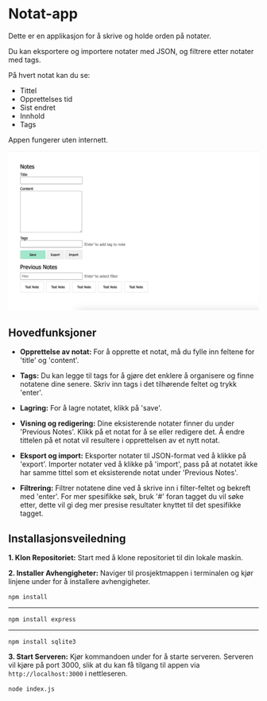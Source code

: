 # Notat-app

Dette er en applikasjon for å skrive og holde orden på notater.

Du kan eksportere og importere notater med JSON, og filtrere etter notater med tags.

På hvert notat kan du se:

- Tittel
- Opprettelses tid
- Sist endret
- Innhold
- Tags

Appen fungerer uten internett.

![Notat-app](assets/notat-app.jpg)

## Hovedfunksjoner

- **Opprettelse av notat:** For å opprette et notat, må du fylle inn feltene for 'title' og 'content'.

* **Tags:** Du kan legge til tags for å gjøre det enklere å organisere og finne notatene dine senere. Skriv inn tags i det tilhørende feltet og trykk 'enter'.

* **Lagring:** For å lagre notatet, klikk på 'save'.

* **Visning og redigering:** Dine eksisterende notater finner du under 'Previous Notes'. Klikk på et notat for å se eller redigere det. Å endre tittelen på et notat vil resultere i opprettelsen av et nytt notat.

* **Eksport og import:** Eksporter notater til JSON-format ved å klikke på 'export'. Importer notater ved å klikke på 'import', pass på at notatet ikke har samme tittel som et eksisterende notat under 'Previous Notes'.

* **Filtrering:** Filtrer notatene dine ved å skrive inn i filter-feltet og bekreft med 'enter'. For mer spesifikke søk, bruk '#' foran tagget du vil søke etter, dette vil gi deg mer presise resultater knyttet til det spesifikke tagget.

## Installasjonsveiledning

**1. Klon Repositoriet:** Start med å klone repositoriet til din lokale maskin.

**2. Installer Avhengigheter:** Naviger til prosjektmappen i terminalen og kjør linjene under for å installere avhengigheter.

    npm install

---

    npm install express

---

    npm install sqlite3

**3. Start Serveren:** Kjør kommandoen under for å starte serveren. Serveren vil kjøre på port 3000, slik at du kan få tilgang til appen via `http://localhost:3000` i nettleseren.

    node index.js
